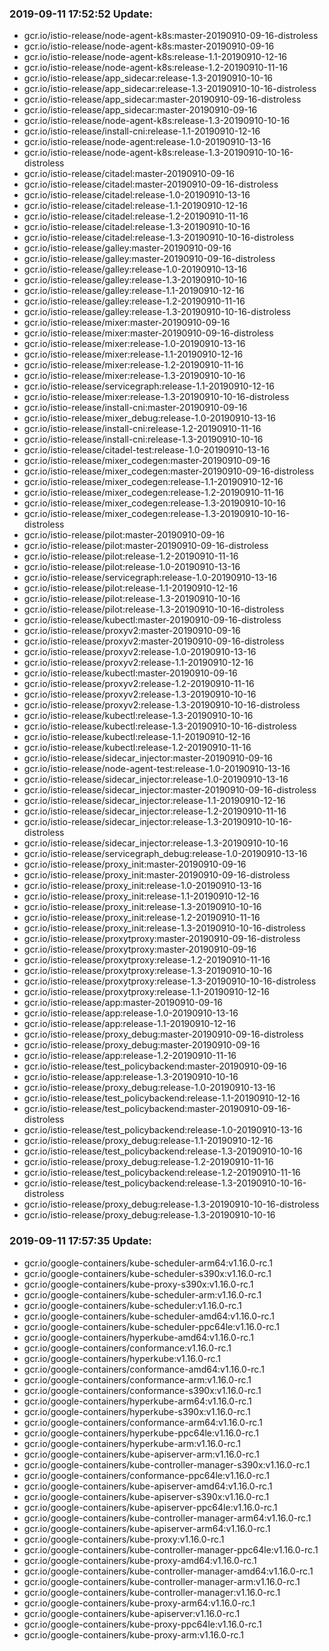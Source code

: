### 2019-09-11 17:52:52 Update:

- gcr.io/istio-release/node-agent-k8s:master-20190910-09-16-distroless
- gcr.io/istio-release/node-agent-k8s:master-20190910-09-16
- gcr.io/istio-release/node-agent-k8s:release-1.1-20190910-12-16
- gcr.io/istio-release/node-agent-k8s:release-1.2-20190910-11-16
- gcr.io/istio-release/app_sidecar:release-1.3-20190910-10-16
- gcr.io/istio-release/app_sidecar:release-1.3-20190910-10-16-distroless
- gcr.io/istio-release/app_sidecar:master-20190910-09-16-distroless
- gcr.io/istio-release/app_sidecar:master-20190910-09-16
- gcr.io/istio-release/node-agent-k8s:release-1.3-20190910-10-16
- gcr.io/istio-release/install-cni:release-1.1-20190910-12-16
- gcr.io/istio-release/node-agent:release-1.0-20190910-13-16
- gcr.io/istio-release/node-agent-k8s:release-1.3-20190910-10-16-distroless
- gcr.io/istio-release/citadel:master-20190910-09-16
- gcr.io/istio-release/citadel:master-20190910-09-16-distroless
- gcr.io/istio-release/citadel:release-1.0-20190910-13-16
- gcr.io/istio-release/citadel:release-1.1-20190910-12-16
- gcr.io/istio-release/citadel:release-1.2-20190910-11-16
- gcr.io/istio-release/citadel:release-1.3-20190910-10-16
- gcr.io/istio-release/citadel:release-1.3-20190910-10-16-distroless
- gcr.io/istio-release/galley:master-20190910-09-16
- gcr.io/istio-release/galley:master-20190910-09-16-distroless
- gcr.io/istio-release/galley:release-1.0-20190910-13-16
- gcr.io/istio-release/galley:release-1.3-20190910-10-16
- gcr.io/istio-release/galley:release-1.1-20190910-12-16
- gcr.io/istio-release/galley:release-1.2-20190910-11-16
- gcr.io/istio-release/galley:release-1.3-20190910-10-16-distroless
- gcr.io/istio-release/mixer:master-20190910-09-16
- gcr.io/istio-release/mixer:master-20190910-09-16-distroless
- gcr.io/istio-release/mixer:release-1.0-20190910-13-16
- gcr.io/istio-release/mixer:release-1.1-20190910-12-16
- gcr.io/istio-release/mixer:release-1.2-20190910-11-16
- gcr.io/istio-release/mixer:release-1.3-20190910-10-16
- gcr.io/istio-release/servicegraph:release-1.1-20190910-12-16
- gcr.io/istio-release/mixer:release-1.3-20190910-10-16-distroless
- gcr.io/istio-release/install-cni:master-20190910-09-16
- gcr.io/istio-release/mixer_debug:release-1.0-20190910-13-16
- gcr.io/istio-release/install-cni:release-1.2-20190910-11-16
- gcr.io/istio-release/install-cni:release-1.3-20190910-10-16
- gcr.io/istio-release/citadel-test:release-1.0-20190910-13-16
- gcr.io/istio-release/mixer_codegen:master-20190910-09-16
- gcr.io/istio-release/mixer_codegen:master-20190910-09-16-distroless
- gcr.io/istio-release/mixer_codegen:release-1.1-20190910-12-16
- gcr.io/istio-release/mixer_codegen:release-1.2-20190910-11-16
- gcr.io/istio-release/mixer_codegen:release-1.3-20190910-10-16
- gcr.io/istio-release/mixer_codegen:release-1.3-20190910-10-16-distroless
- gcr.io/istio-release/pilot:master-20190910-09-16
- gcr.io/istio-release/pilot:master-20190910-09-16-distroless
- gcr.io/istio-release/pilot:release-1.2-20190910-11-16
- gcr.io/istio-release/pilot:release-1.0-20190910-13-16
- gcr.io/istio-release/servicegraph:release-1.0-20190910-13-16
- gcr.io/istio-release/pilot:release-1.1-20190910-12-16
- gcr.io/istio-release/pilot:release-1.3-20190910-10-16
- gcr.io/istio-release/pilot:release-1.3-20190910-10-16-distroless
- gcr.io/istio-release/kubectl:master-20190910-09-16-distroless
- gcr.io/istio-release/proxyv2:master-20190910-09-16
- gcr.io/istio-release/proxyv2:master-20190910-09-16-distroless
- gcr.io/istio-release/proxyv2:release-1.0-20190910-13-16
- gcr.io/istio-release/proxyv2:release-1.1-20190910-12-16
- gcr.io/istio-release/kubectl:master-20190910-09-16
- gcr.io/istio-release/proxyv2:release-1.2-20190910-11-16
- gcr.io/istio-release/proxyv2:release-1.3-20190910-10-16
- gcr.io/istio-release/proxyv2:release-1.3-20190910-10-16-distroless
- gcr.io/istio-release/kubectl:release-1.3-20190910-10-16
- gcr.io/istio-release/kubectl:release-1.3-20190910-10-16-distroless
- gcr.io/istio-release/kubectl:release-1.1-20190910-12-16
- gcr.io/istio-release/kubectl:release-1.2-20190910-11-16
- gcr.io/istio-release/sidecar_injector:master-20190910-09-16
- gcr.io/istio-release/node-agent-test:release-1.0-20190910-13-16
- gcr.io/istio-release/sidecar_injector:release-1.0-20190910-13-16
- gcr.io/istio-release/sidecar_injector:master-20190910-09-16-distroless
- gcr.io/istio-release/sidecar_injector:release-1.1-20190910-12-16
- gcr.io/istio-release/sidecar_injector:release-1.2-20190910-11-16
- gcr.io/istio-release/sidecar_injector:release-1.3-20190910-10-16-distroless
- gcr.io/istio-release/sidecar_injector:release-1.3-20190910-10-16
- gcr.io/istio-release/servicegraph_debug:release-1.0-20190910-13-16
- gcr.io/istio-release/proxy_init:master-20190910-09-16
- gcr.io/istio-release/proxy_init:master-20190910-09-16-distroless
- gcr.io/istio-release/proxy_init:release-1.0-20190910-13-16
- gcr.io/istio-release/proxy_init:release-1.1-20190910-12-16
- gcr.io/istio-release/proxy_init:release-1.3-20190910-10-16
- gcr.io/istio-release/proxy_init:release-1.2-20190910-11-16
- gcr.io/istio-release/proxy_init:release-1.3-20190910-10-16-distroless
- gcr.io/istio-release/proxytproxy:master-20190910-09-16-distroless
- gcr.io/istio-release/proxytproxy:master-20190910-09-16
- gcr.io/istio-release/proxytproxy:release-1.2-20190910-11-16
- gcr.io/istio-release/proxytproxy:release-1.3-20190910-10-16
- gcr.io/istio-release/proxytproxy:release-1.3-20190910-10-16-distroless
- gcr.io/istio-release/proxytproxy:release-1.1-20190910-12-16
- gcr.io/istio-release/app:master-20190910-09-16
- gcr.io/istio-release/app:release-1.0-20190910-13-16
- gcr.io/istio-release/app:release-1.1-20190910-12-16
- gcr.io/istio-release/proxy_debug:master-20190910-09-16-distroless
- gcr.io/istio-release/proxy_debug:master-20190910-09-16
- gcr.io/istio-release/app:release-1.2-20190910-11-16
- gcr.io/istio-release/test_policybackend:master-20190910-09-16
- gcr.io/istio-release/app:release-1.3-20190910-10-16
- gcr.io/istio-release/proxy_debug:release-1.0-20190910-13-16
- gcr.io/istio-release/test_policybackend:release-1.1-20190910-12-16
- gcr.io/istio-release/test_policybackend:master-20190910-09-16-distroless
- gcr.io/istio-release/test_policybackend:release-1.0-20190910-13-16
- gcr.io/istio-release/proxy_debug:release-1.1-20190910-12-16
- gcr.io/istio-release/test_policybackend:release-1.3-20190910-10-16
- gcr.io/istio-release/proxy_debug:release-1.2-20190910-11-16
- gcr.io/istio-release/test_policybackend:release-1.2-20190910-11-16
- gcr.io/istio-release/test_policybackend:release-1.3-20190910-10-16-distroless
- gcr.io/istio-release/proxy_debug:release-1.3-20190910-10-16-distroless
- gcr.io/istio-release/proxy_debug:release-1.3-20190910-10-16
### 2019-09-11 17:57:35 Update:

- gcr.io/google-containers/kube-scheduler-arm64:v1.16.0-rc.1
- gcr.io/google-containers/kube-scheduler-s390x:v1.16.0-rc.1
- gcr.io/google-containers/kube-proxy-s390x:v1.16.0-rc.1
- gcr.io/google-containers/kube-scheduler-arm:v1.16.0-rc.1
- gcr.io/google-containers/kube-scheduler:v1.16.0-rc.1
- gcr.io/google-containers/kube-scheduler-amd64:v1.16.0-rc.1
- gcr.io/google-containers/kube-scheduler-ppc64le:v1.16.0-rc.1
- gcr.io/google-containers/hyperkube-amd64:v1.16.0-rc.1
- gcr.io/google-containers/conformance:v1.16.0-rc.1
- gcr.io/google-containers/hyperkube:v1.16.0-rc.1
- gcr.io/google-containers/conformance-amd64:v1.16.0-rc.1
- gcr.io/google-containers/conformance-arm:v1.16.0-rc.1
- gcr.io/google-containers/conformance-s390x:v1.16.0-rc.1
- gcr.io/google-containers/hyperkube-arm64:v1.16.0-rc.1
- gcr.io/google-containers/hyperkube-s390x:v1.16.0-rc.1
- gcr.io/google-containers/conformance-arm64:v1.16.0-rc.1
- gcr.io/google-containers/hyperkube-ppc64le:v1.16.0-rc.1
- gcr.io/google-containers/hyperkube-arm:v1.16.0-rc.1
- gcr.io/google-containers/kube-apiserver-arm:v1.16.0-rc.1
- gcr.io/google-containers/kube-controller-manager-s390x:v1.16.0-rc.1
- gcr.io/google-containers/conformance-ppc64le:v1.16.0-rc.1
- gcr.io/google-containers/kube-apiserver-amd64:v1.16.0-rc.1
- gcr.io/google-containers/kube-apiserver-s390x:v1.16.0-rc.1
- gcr.io/google-containers/kube-apiserver-ppc64le:v1.16.0-rc.1
- gcr.io/google-containers/kube-controller-manager-arm64:v1.16.0-rc.1
- gcr.io/google-containers/kube-apiserver-arm64:v1.16.0-rc.1
- gcr.io/google-containers/kube-proxy:v1.16.0-rc.1
- gcr.io/google-containers/kube-controller-manager-ppc64le:v1.16.0-rc.1
- gcr.io/google-containers/kube-proxy-amd64:v1.16.0-rc.1
- gcr.io/google-containers/kube-controller-manager-amd64:v1.16.0-rc.1
- gcr.io/google-containers/kube-controller-manager-arm:v1.16.0-rc.1
- gcr.io/google-containers/kube-controller-manager:v1.16.0-rc.1
- gcr.io/google-containers/kube-proxy-arm64:v1.16.0-rc.1
- gcr.io/google-containers/kube-apiserver:v1.16.0-rc.1
- gcr.io/google-containers/kube-proxy-ppc64le:v1.16.0-rc.1
- gcr.io/google-containers/kube-proxy-arm:v1.16.0-rc.1
